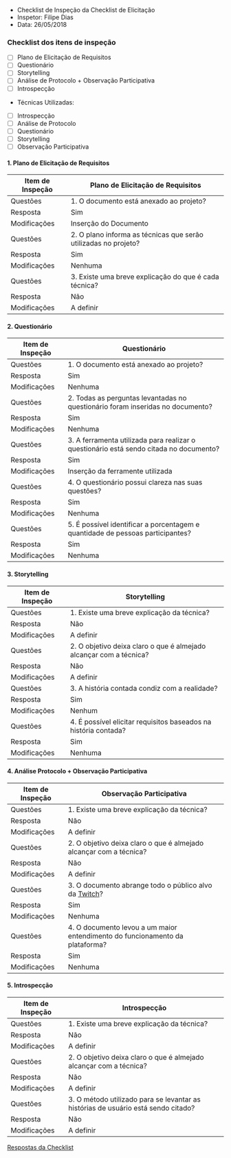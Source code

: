 * Checklist de Inspeção da Checklist de Elicitação
* Inspetor: Filipe Dias
* Data: 26/05/2018

### Checklist dos itens de inspeção

- [ ] Plano de Elicitação de Requisitos
- [ ] Questionário
- [ ] Storytelling
- [ ] Análise de Protocolo + Observação Participativa
- [ ] Introspecção

* Técnicas Utilizadas:
- [ ] Introspecção
- [ ] Análise de Protocolo
- [ ] Questionário
- [ ] Storytelling
- [ ] Observação Participativa

#### 1. Plano de Elicitação de Requisitos
|Item de Inspeção|Plano de Elicitação de Requisitos|
|------|-------|
Questões|1. O documento está anexado ao projeto?|
Resposta|Sim|
Modificações|Inserção do Documento|
Questões|2. O plano informa as técnicas que serão utilizadas no projeto?|
Resposta|Sim|	
Modificações|Nenhuma|
Questões|3. Existe uma breve explicação do que é cada técnica?
Resposta|Não|
Modificações|A definir|

#### 2. Questionário
|Item de Inspeção|Questionário|
|------|-------|
Questões|1. O documento está anexado ao projeto?|
Resposta|Sim|
Modificações|Nenhuma|
Questões|2. Todas as perguntas levantadas no questionário foram inseridas no documento?|
Resposta|Sim|
Modificações|Nenhuma|
Questões|3. A ferramenta utilizada para realizar o questionário está sendo citada no documento?
Resposta|Sim|
Modificações|Inserção da ferramente utilizada|
Questões|4. O questionário possui clareza nas suas questões?|
Resposta|Sim|
Modificações|Nenhuma|
Questões|5. É possível identificar a porcentagem e quantidade de pessoas participantes?|
Resposta|Sim|
Modificações|Nenhuma|

#### 3. Storytelling
|Item de Inspeção|Storytelling|
|------|-------|
Questões|1. Existe uma breve explicação da técnica?|
Resposta|Não|
Modificações|A definir|
Questões|2. O objetivo deixa claro o que é almejado alcançar com a técnica?|
Resposta|Não|
Modificações|A definir|
Questões|3. A história contada condiz com a realidade?
Resposta|Sim|
Modificações|Nenhum|
Questões|4. É possível elicitar requisitos baseados na história contada?|
Resposta|Sim|
Modificações|Nenhuma|

#### 4. Análise Protocolo + Observação Participativa
|Item de Inspeção|Observação Participativa|
|------|-------|
Questões|1. Existe uma breve explicação da técnica?|
Resposta|Não|
Modificações|A definir|
Questões|2. O objetivo deixa claro o que é almejado alcançar com a técnica?|
Resposta|Não|
Modificações|A definir|
Questões|3. O documento abrange todo o público alvo da [Twitch](https://github.com/gabrielziegler3/Requisitos-2018-1/wiki/Twitch)?
Resposta|Sim|
Modificações|Nenhuma|
Questões|4. O documento levou a um maior entendimento do funcionamento da plataforma?|
Resposta|Sim|
Modificações|Nenhuma|


#### 5. Introspecção
|Item de Inspeção|Introspecção|
|------|-------|
Questões|1. Existe uma breve explicação da técnica?
Resposta|Não|
Modificações|A definir|
Questões|2. O objetivo deixa claro o que é almejado alcançar com a técnica?|
Resposta|Não|
Modificações|A definir|
Questões|3. O método utilizado para se levantar as histórias de usuário está sendo citado?|
Resposta|Não|
Modificações|A definir|

[Respostas da Checklist](https://github.com/gabrielziegler3/Requisitos-2018-1/wiki/Respostas-Checklist-Elicita%C3%A7%C3%A3o)
